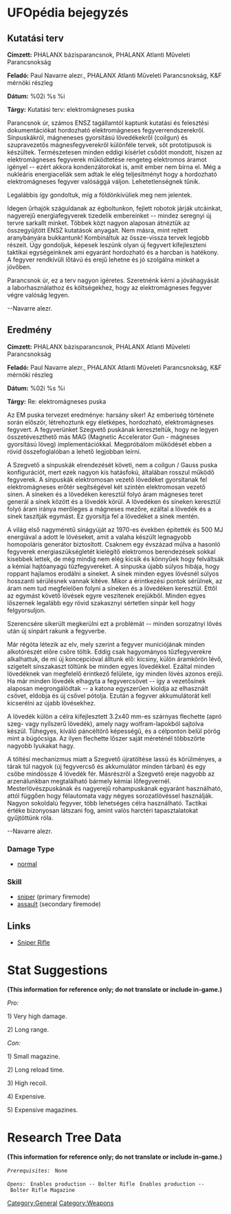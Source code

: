 # UFOpédia bejegyzés

## Kutatási terv

**Címzett:** PHALANX bázisparancsnok, PHALANX Atlanti Műveleti
Parancsnokság

**Feladó:** Paul Navarre alezr., PHALANX Atlanti Műveleti Parancsnokság,
K&F mérnöki részleg

**Dátum:** %02i %s %i

**Tárgy:** Kutatási terv: elektromágneses puska

Parancsnok úr, számos ENSZ tagállamtól kaptunk kutatási és felesztési
dokumentációkat hordozható elektromágneses fegyverrendszerekről.
Sínpuskákról, mágneneses gyorsítású lövedékekről (coilgun) és
szupravezetős mágnesfegyverekről különféle tervek, sőt prototípusok is
készültek. Természetesen minden eddigi kísérlet csődöt mondott, hiszen
az elektromágneses fegyverek működtetése rengeteg elektromos áramot
igényel -- ezért akkora kondenzátorokat is, amit ember nem bírna el. Még
a nukleáris energiacellák sem adtak le elég teljesítményt hogy a
hordozható elektromágneses fegyver valósággá váljon. Lehetetlenségnek
tűnik.

Legalábbis így gondoltuk, míg a földönkívüliek meg nem jelentek.

Idegen űrhajók száguldanak az égboltunkon, fejlett robotok járják
utcáinkat, nagyerejű energiafegyverek tizedelik embereinket -- mindez
seregnyi új tervre sarkallt minket. Többek közt nagyon alaposan átnéztük
az összegyűjtött ENSZ kutatások anyagait. Nem másra, mint rejtett
aranybányára bukkantunk! Kombináltuk az össze-vissza tervek legjobb
részeit. Úgy gondoljuk, képesek leszünk olyan új fegyvert kifejleszteni
taktikai egységeinknek ami egyaránt hordozható és a harcban is hatékony.
A fegyver rendkívüli lőtávú és erejű lehetne és jó szolgálna minket a
jövőben.

Parancsnok úr, ez a terv nagyon ígéretes. Szeretnénk kérni a
jóváhagyását a laborhasználathoz és költségekhez, hogy az
elektromágneses fegyver végre valóság legyen.

--Navarre alezr.

## Eredmény

**Címzett:** PHALANX bázisparancsnok, PHALANX Atlanti Műveleti
Parancsnokság

**Feladó:** Paul Navarre alezr., PHALANX Atlanti Műveleti Parancsnokság,
K&F mérnöki részleg

**Dátum:** %02i %s %i

**Tárgy:** Re: elektromágneses puska

Az EM puska tervezet eredménye: harsány siker! Az emberiség története
során először, létrehoztunk egy életképes, hordozható, elektromágneses
fegyvert. A fegyverünket Szegvető puskának kereszteltük, hogy ne legyen
összetéveszthető más MAG (Magnetic Accelerator Gun - mágneses gyorsítású
löveg) implementációkkal. Megpróbálom működését ebben a rövid
összefoglalóban a lehető legjobban leírni.

A Szegvető a sínpuskák elrendezését követi, nem a coilgun / Gauss puska
konfigurációt, mert ezek nagyon kis hatásfokú, általában rosszul működő
fegyverek. A sínpuskák elektromosan vezető lövedéket gyorsítanak fel
elektromágneses erőtér segítségével két szintén elektromosan vezető
sínen. A síneken és a lövedéken keresztül folyó áram mágneses teret
generál a sínek között és a lövedék körül. A lövedéken és síneken
keresztül folyó áram iránya merőleges a mágneses mezőre, ezáltal a
lövedék és a sínek taszítják egymást. Ez gyorsítja fel a lövedéket a
sínek mentén.

A világ első nagyméretű sínágyúját az 1970-es években építették és 500
MJ energiával a adott le lövéseket, amit a valaha készült legnagyobb
homopoláris generátor biztosított. Csaknem egy évszázad múlva a hasonló
fegyverek energiaszükségletét kielégítő elektromos berendezések sokkal
kisebbek lettek, de még mindig nem elég kicsik és könnyűek hogy
felváltsák a kémiai hajtóanyagú tűzfegyvereket. A sínpuska újabb súlyos
hibája, hogy roppant hajlamos erodálni a síneket. A sínek minden egyes
lövésnél súlyos hosszanti sérülésnek vannak kitéve. Mikor a érintkezési
pontok sérülnek, az áram nem tud megfelelően folyni a síneken és a
lövedéken keresztül. Ettől az egymást követő lövések egyre veszítenek
erejükből. Minden egyes lőszernek legalább egy rövid szakasznyi
sértetlen sínpár kell hogy felgyorsuljon.

Szerencsére sikerült megkerülni ezt a problémát -- minden sorozatnyi
lövés után új sínpárt rakunk a fegyverbe.

Már régóta létezik az elv, mely szerint a fegyver muníciójának minden
alkotórészét előre csőre töltik. Eddig csak hagyományos tűzfegyverekre
alkalhattuk, de mi új koncepcióval álltunk elő: kicsiny, külön áramkörön
lévő, szigetelt sínszakaszt töltünk be minden egyes lövedékkel. Ezáltal
minden lövedéknek van megfelelő érintkező felülete, így minden lövés
azonos erejű. Ha már minden lövedék elhagyta a fegyvercsövet -- így a
vezetősínek alaposan megrongálódtak -- a katona egyszerűen kioldja az
elhasznált csövet, eldobja és új csővel pótolja. Ezután a fegyver
akkumulátorát kell kicserélni az újabb lövésekhez.

A lövedék külön a célra kifejlesztett 3.2x40 mm-es szárnyas flechette
(apró szeg- vagy nyílszerű lövedék), amely nagy wolfram-lapokból
sajtolva készül. Tűhegyes, kíváló páncéltörő képességű, és a célponton
belül pörög mint a búgócsiga. Az ilyen flechette lőszer saját méreténél
többszörte nagyobb lyukakat hagy.

A töltésí mechanizmus miatt a Szegvető újratöltése lassú és körülményes,
a tárak túl nagyok (új fegyvercső és akkumulátor minden tárban) és egy
csőbe mindössze 4 lövedék fér. Másrészről a Szegvető ereje nagyobb az
arzenálunkban megtalálható bármely kémiai lőfegyvernél.
Mesterlövészpuskának és nagyerejű rohampuskának egyaránt használható,
attól függően hogy félautomata vagy négyes sorozatlövéssel használják.
Nagyon sokoldalú fegyver, több lehetséges célra használható. Tactikai
értéke bizonyosan látszani fog, amint valós harctéri tapasztalatokat
gyűjtöttünk róla.

--Navarre alezr.

### Damage Type

- [normal](Damage/normal "wikilink")

### Skill

- [sniper](Skills/sniper "wikilink") (primary firemode)
- [assault](Skills/assault "wikilink") (secondary firemode)

## Links

- [Sniper Rifle](Equipment/Primary_Weapons/Sniper_Rifle "wikilink")

# Stat Suggestions

**(This information for reference only; do not translate or include
in-game.)**

*Pro:*

1\) Very high damage.

2\) Long range.

*Con:*

1\) Small magazine.

2\) Long reload time.

3\) High recoil.

4\) Expensive.

5\) Expensive magazines.

# Research Tree Data

**(This information for reference only; do not translate or include
in-game.)**

*`Prerequisites:`*
` None`

*`Opens:`*
` Enables production -- Bolter Rifle`
` Enables production -- Bolter Rifle Magazine`

[Category:General](Category:General "wikilink")
[Category:Weapons](Category:Weapons "wikilink")